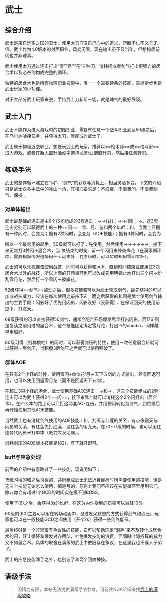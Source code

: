 # 武士
<FloatTOC />

## 综合介绍

武士是来自远东之国的卫士，使用太刀守卫自己心中的道义，斩断不仁不义与无信。武士作为4.0版本的封面职业，风光无限，现在输出虽不及当年，但想稳居前列也并非难事。

武士使用太刀通过连击打出“雪”“月”“花”三种闪，消耗闪或者剑气打出更强力的居合术以及必杀剑构成完整的循环。

独特的居合术也是所有物理职业技能中，唯一一个需要读条的技能，掌握滑步也是武士玩家的小功课。

对于大部分武士玩家来说，手持武士刀斩断一切，就是帅气的最好展现。

## 武士入门

武士不能作为进入游戏时的初始职业，需要有任意一个战斗职业到达50级之后，在乌尔达哈接任务<quest name="武士之路" />，并获得太刀，就能成为武士了。

武士属于物理近战职业，想要玩武士的玩家，推荐以==枪术师==或==格斗家==进入游戏，或者在[新人直升活动](/before/pay.md#萌新招待领多重福利)中选择龙骑/武僧直升包，然后接任务<quest name="武士之路" />转职。

## 练级手法

武士的整体循环建立在“闪”、“剑气”的获取与消耗上，相当灵活多变。下文的介绍只是武士众多手法中的冰山一角，其核心要求是：不浪费<Action name="明镜止水" />、不浪费闪、不浪费剑气、保持<Status :id="1228" name="彼岸花" />	。

### 对单体输出

武士最基础的连击是由6个技能组成的3套连击：<Action name="刃风" />→<Action name="阵风" />→<Action name="月光" />(背)；<Action name="刃风" />→<Action name="士风" />→<Action name="花车" />(侧)；<Action name="刃风" />→<Action name="雪风" />。这3套连击分别可以获得武士的三种==闪==：雪、月、花和两个buff：<Status :id="1298" name="风月" />和<Status :id="1299" name="风花" />，当武士只拥有一种闪时，<Action name="居合术" />会变为<Action name="彼岸花" />；拥有2种闪时，<Action name="居合术" />会变为<Action name="天下五剑" />（AOE技能）；拥有3种闪时，<Action name="居合术" />会变为<Action name="纷乱雪月花" />

所以一个最常见的起手，50级就可以打了：先使用<Action name="明镜止水" />，然后使用<Action name="花车" />→<Action name="彼岸花" />→<Action name="月光" />→<Action name="花车" />→<Action name="刃风" />→<Action name="雪风" />→<Action name="纷乱雪月花" />。接下来正常打3种闪→居合术，当<Status :id="1228" name="彼岸花" />	快结束的时候，留一个闪用来补彼岸花（在满级循环中，需要根据情况选择用什么闪来补，在练级时，可以暂时都用雪印来补）。

武士的<Action name="明镜止水" />可以无视连击使用战技，同时可以获得<Status :id="1298" name="风月" />和<Status :id="1299" name="风花" />buff，直到时间结束或使用过3次居合术以外的战技，所以上面的开场循环也可以改成先用明镜止水打出三个闪→纷乱雪月花，然后打一个雪闪→彼岸花。
<!--6_1有更新-->
52级获得==剑气==被动之后，很多技能都可以为武士获取剑气，最先获得的<Action name="必杀剑·回天" />可以加成战技威力，应该在每次使用<Action name="居合术" />之前按下它。而之后获得的<Action name="必杀剑·震天" />和<Action name="必杀剑·闪影" />则是武士使用剑气输出的主要手段：闪影好了优先用闪影，闪影没好（没获得），在保证回天的使用前提下，打震天。

68级获得的<Action name="意气冲天" />可以直接获得50剑气，通常会配合开场爆发尽早打出闪影。而<Action name="燕回返" />(76)则是复读之前用过的居合术，这个技能固定绑定<Action name="纷乱雪月花">雪月花</Action>，打出<Action name="纷乱雪月花" />→<Action name="回返雪月花" />的combo，同样越早用越好。

80级习得<Action name="照破" />（俗称梭哈）的同时，可以获得剑压的特性，使用一次任意居合斩就可以获得一层剑压，当积攒3层剑压之后就可以使用照破了。

### 群体AOE

在只有2个小怪的时候，使用雪闪+单体花/月→天下五剑的方式输出，若有回返可用，也可以使用回返雪月花（而不是回返天下五剑）。

在超过3只小怪的场合，武士使用基础AOE连击：<Action name="风雅" />→<Action name="满月" />和<Action name="风雅" />→<Action name="樱花" />，这三个技能组成的2套连击可以为武士获得2个==闪==，接下来武士就可以消耗这个2个闪打出<Action name="天下五剑" />（居合术）。在四人本的路上可以只打这两套AOE连击，并用<Action name="叶隐" />把闪转化为剑气，到位置后再开始使用其他AOE技能。

当然武士也有消耗剑气使用的AOE技能：<Action name="必杀剑·九天" />和<Action name="必杀剑·红莲" />。九天与红莲的关系，有点像震天与闪影的关系，有红莲先打红莲，没红莲的用九天。在70~71级的时候，也可以用红莲替代闪影来打单体（威力大没毛病）。

消耗剑压的AOE版本技能是<Action name="无明照破" />(82)，有了就打即可。

### buff与应急处理

前面的介绍中有意略过了一些技能，现说明如下：

15级习得的<Action name="燕飞" />和之后习得的<Action name="必杀剑·晓天" />、<Action name="必杀剑·夜天" />共同组成武士无法近身目标时所需要使用的技能，但是这三个技能无论怎么使用，都是亏的，原则上我们不应该在技能循环里用到它们，除非你会有超过1个GCD的时间实在摸不到BOSS。

使用了<Action name="心眼" />(6)之后，会获得3s的<Status :id="1232" name="心眼" />buff，在这3s内你受到的伤害可以减轻10%。

60级的<Action name="默想" />(60)主要可以用在转场动画中，通过~~发呆~~默想的方式获得剑气和剑压。玩家也可以在一般技能GCD之间使用（开个2s）获得一些剑气低保。

最后<Action name="叶隐" />(68)是一个非常富有争议性的技能，它可以帮助玩家“消耗”来不及转化成居合术的闪，好让循环和爆发对齐团队，杜绝爆发技能的浪费，但同时叶隐折算的威力又不如居合术。具体的取舍在满级的武士中依旧存在争议，在这里我也不误人子弟了。

武士的应急技能除了<Action name="心眼" />之外，也别忘了<Action name="内丹" />和<Action name="浴血" />两个回血神技。

## 满级手法

> 因精力有限，本站无法提供满级手法参考，可前往NGA论坛查找[武士的满级攻略](https://bbs.nga.cn/thread.php?key=%E6%AD%A6%E5%A3%AB&fid=698)